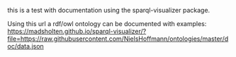 this is a test with documentation using the sparql-visualizer package.

Using this url a rdf/owl ontology can be documented with examples: 
https://madsholten.github.io/sparql-visualizer/?file=https://raw.githubusercontent.com/NielsHoffmann/ontologies/master/doc/data.json